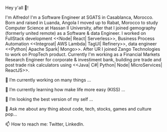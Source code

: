 Hey y'all 👋!

I'm Alfredo! I'm a Software Engineer at SGATS in Casablanca, Morocco. Born and raised in Luanda, Angola I moved up to Rabat, Morocco to study Computer Science at Hassan II University, after that I joined gemography (formerly united remote) as a Software & data Engineer. I worked on FullStack development <<Node| React| Serverless>>, Business Process Automation <<Integroat| AWS Lambda| TagUI| Refinery>>, data engineer <<Python| Apache Spark| Mongo>>. After UR I joined Zango Technologies to work on PropTech product. Currently I'm working as a Financial Markets Research Engineer for corporate & investiment bank, building pre trade and post trade risk calculators using <<Java| C#| Python| Node| MicroServices| ReactJS>>.

🔭 I’m currently working on many things ...

🌱 I’m currently learning how make life more easy (KISS) ...

👯 I’m looking the best version of my self ...

💬 Ask me about any thing about code, tech, stocks, games and culture pop...

📫 How to reach me: Twitter, LinkedIn.

<!--
**JairoDuarte/JairoDuarte** is a ✨ _special_ ✨ repository because its `README.md` (this file) appears on your GitHub profile.

Here are some ideas to get you started:

- 🔭 I’m currently working on ...
- 🌱 I’m currently learning ...
- 👯 I’m looking to collaborate on ...
- 🤔 I’m looking for help with ...
- 💬 Ask me about ...
- 📫 How to reach me: ...
- 😄 Pronouns: ...
- ⚡ Fun fact: ...
-->
